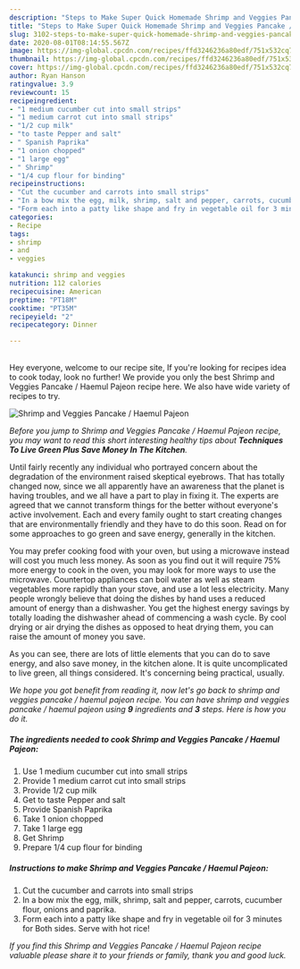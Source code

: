 ```yaml
---
description: "Steps to Make Super Quick Homemade Shrimp and Veggies Pancake / Haemul Pajeon"
title: "Steps to Make Super Quick Homemade Shrimp and Veggies Pancake / Haemul Pajeon"
slug: 3102-steps-to-make-super-quick-homemade-shrimp-and-veggies-pancake-haemul-pajeon
date: 2020-08-01T08:14:55.567Z
image: https://img-global.cpcdn.com/recipes/ffd3246236a80edf/751x532cq70/shrimp-and-veggies-pancake-haemul-pajeon-recipe-main-photo.jpg
thumbnail: https://img-global.cpcdn.com/recipes/ffd3246236a80edf/751x532cq70/shrimp-and-veggies-pancake-haemul-pajeon-recipe-main-photo.jpg
cover: https://img-global.cpcdn.com/recipes/ffd3246236a80edf/751x532cq70/shrimp-and-veggies-pancake-haemul-pajeon-recipe-main-photo.jpg
author: Ryan Hanson
ratingvalue: 3.9
reviewcount: 15
recipeingredient:
- "1 medium cucumber cut into small strips"
- "1 medium carrot cut into small strips"
- "1/2 cup milk"
- "to taste Pepper and salt"
- " Spanish Paprika"
- "1 onion chopped"
- "1 large egg"
- " Shrimp"
- "1/4 cup flour for binding"
recipeinstructions:
- "Cut the cucumber and carrots into small strips"
- "In a bow mix the egg, milk, shrimp, salt and pepper, carrots, cucumber flour, onions and paprika."
- "Form each into a patty like shape and fry in vegetable oil for 3 minutes for Both sides. Serve with hot rice!"
categories:
- Recipe
tags:
- shrimp
- and
- veggies

katakunci: shrimp and veggies 
nutrition: 112 calories
recipecuisine: American
preptime: "PT18M"
cooktime: "PT35M"
recipeyield: "2"
recipecategory: Dinner

---
```

<br>
Hey everyone, welcome to our recipe site, If you're looking for recipes idea to cook today, look no further! We provide you only the best Shrimp and Veggies Pancake / Haemul Pajeon recipe here. We also have wide variety of recipes to try.
<br>


![Shrimp and Veggies Pancake / Haemul Pajeon](https://img-global.cpcdn.com/recipes/ffd3246236a80edf/751x532cq70/shrimp-and-veggies-pancake-haemul-pajeon-recipe-main-photo.jpg)

<i>Before you jump to Shrimp and Veggies Pancake / Haemul Pajeon recipe, you may want to read this short interesting healthy tips about 
<strong>Techniques To Live Green Plus Save Money In The Kitchen</strong>.</i>
</br>

Until fairly recently any individual who portrayed concern about the degradation of the environment raised skeptical eyebrows. That has totally changed now, since we all apparently have an awareness that the planet is having troubles, and we all have a part to play in fixing it. The experts are agreed that we cannot transform things for the better without everyone's active involvement. Each and every family ought to start creating changes that are environmentally friendly and they have to do this soon. Read on for some approaches to go green and save energy, generally in the kitchen.

You may prefer cooking food with your oven, but using a microwave instead will cost you much less money. As soon as you find out it will require 75% more energy to cook in the oven, you may look for more ways to use the microwave. Countertop appliances can boil water as well as steam vegetables more rapidly than your stove, and use a lot less electricity. Many people wrongly believe that doing the dishes by hand uses a reduced amount of energy than a dishwasher. You get the highest energy savings by totally loading the dishwasher ahead of commencing a wash cycle. By cool drying or air drying the dishes as opposed to heat drying them, you can raise the amount of money you save.

As you can see, there are lots of little elements that you can do to save energy, and also save money, in the kitchen alone. It is quite uncomplicated to live green, all things considered. It's concerning being practical, usually.


<i>We hope you got benefit from reading it, now let's go back to shrimp and veggies pancake / haemul pajeon recipe. You can have shrimp and veggies pancake / haemul pajeon using <strong>9</strong> ingredients and <strong>3</strong> steps. Here is how you do it.
</i>

##### The ingredients needed to cook Shrimp and Veggies Pancake / Haemul Pajeon:

1. Use 1 medium cucumber cut into small strips
1. Provide 1 medium carrot cut into small strips
1. Provide 1/2 cup milk
1. Get to taste Pepper and salt
1. Provide  Spanish Paprika
1. Take 1 onion chopped
1. Take 1 large egg
1. Get  Shrimp
1. Prepare 1/4 cup flour for binding


##### Instructions to make Shrimp and Veggies Pancake / Haemul Pajeon:

1. Cut the cucumber and carrots into small strips
1. In a bow mix the egg, milk, shrimp, salt and pepper, carrots, cucumber flour, onions and paprika.
1. Form each into a patty like shape and fry in vegetable oil for 3 minutes for Both sides. Serve with hot rice!


<i>If you find this Shrimp and Veggies Pancake / Haemul Pajeon recipe valuable please share it to your friends or family, thank you and good luck.</i>
